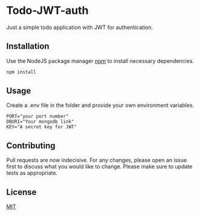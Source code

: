 # Todo-JWT-auth

Just a simple todo application with JWT for authentication.

## Installation

Use the NodeJS package manager [npm](https://docs.npmjs.com/) to install necessary dependencies.

```bash
npm install
```

## Usage

Create a .env file in the folder and provide your own environment variables.

```env
PORT="your port number"
DBURI="Your mongodb link"
KEY="A secret key for JWT"
```

## Contributing

Pull requests are now indecisive. For any changes, please open an issue first to discuss what you would like to change.
Please make sure to update tests as appropriate.

## License

[MIT](https://choosealicense.com/licenses/mit/)

